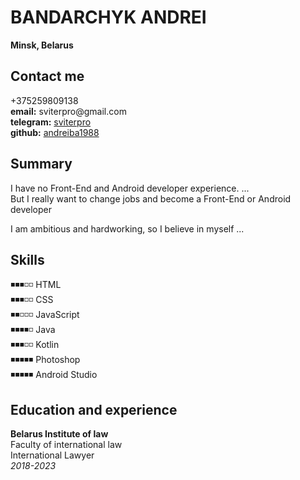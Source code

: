 
<h1 id="bandarchyk-andrei">BANDARCHYK ANDREI</h1>
<p><strong>Minsk, Belarus</strong></p>

<h2 id="contact-me">Contact me</h2>
<p>+375259809138<br />
<strong>email:</strong> sviterpro@gmail.com<br />
<strong>telegram:</strong> <a href="http://t.me/sviterpro" title="write me">sviterpro</a><br />
<strong>github:</strong> <a href="https://github.com/andreiba1988" title="new on github">andreiba1988</a></p>

<h2 id="summary">Summary</h2>
<p> I have no Front-End and Android developer experience. ... <br />
But I really want to change jobs and become a Front-End or Android developer </p>
<p> I am ambitious and hardworking, so I believe in myself ... </p>

<h2 id="skills">Skills</h2>
<p>◾◾◾◽◽ HTML<br />
◾◾◾◽◽ CSS<br />
◾◾◽◽◽ JavaScript<br />
◾◾◾◾◽ Java<br />
◾◾◾◽◽ Kotlin<br />
◾◾◾◾◾ Photoshop<br />
◾◾◾◾◾ Android Studio<br />

<h2 id="education-and-experience">Education and experience</h2>

<p><strong>Belarus Institute of law</strong><br />
Faculty of international law<br />
International Lawyer<br />
<em>2018-2023</em></p>

